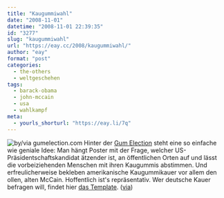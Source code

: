 ```yaml
---
title: "Kaugummiwahl"
date: "2008-11-01"
datetime: "2008-11-01 22:39:35"
id: "3277"
slug: "kaugummiwahl"
url: "https://eay.cc/2008/kaugummiwahl/"
author: "eay"
format: "post"
categories:
  - the-others
  - weltgeschehen
tags:
  - barack-obama
  - john-mccain
  - usa
  - wahlkampf
meta:
  - yourls_shorturl: "https://eay.li/7q"
---
```


![](/uploads/2008/gumelection.jpg "by/via gumelection.com") Hinter der [Gum Election](http://gumelection.wordpress.com/) steht eine so einfache wie geniale Idee: Man hängt Poster mit der Frage, welcher US-Präsidentschaftskandidat ätzender ist, an öffentlichen Orten auf und lässt die vorbeiziehenden Menschen mit ihren Kaugummis abstimmen. Und erfreulicherweise bekleben amerikanische Kaugummikauer vor allem den ollen, alten McCain. Hoffentlich ist's repräsentativ. Wer deutsche Kauer befragen will, findet hier [das Template](http://gumelection.files.wordpress.com/2008/10/gum-election-poster6.jpg). ([via](http://www.nerdcore.de/wp/2008/11/01/gum-elections-2008/))
